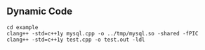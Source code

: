 ## Dynamic Code

```
cd example
clang++ -std=c++1y mysql.cpp -o ../tmp/mysql.so -shared -fPIC
clang++ -std=c++1y test.cpp -o test.out -ldl
```
